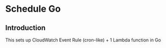 # Schedule Go

## Introduction

This sets up CloudWatch Event Rule (cron-like) + 1 Lambda function in Go
